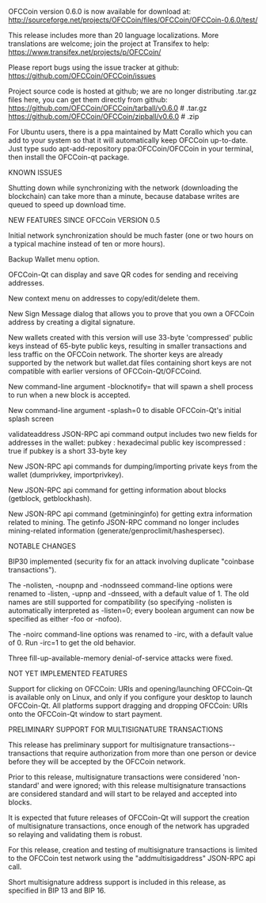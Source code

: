 OFCCoin version 0.6.0 is now available for download at:
http://sourceforge.net/projects/OFCCoin/files/OFCCoin/OFCCoin-0.6.0/test/

This release includes more than 20 language localizations.
More translations are welcome; join the
project at Transifex to help:
https://www.transifex.net/projects/p/OFCCoin/

Please report bugs using the issue tracker at github:
https://github.com/OFCCoin/OFCCoin/issues

Project source code is hosted at github; we are no longer
distributing .tar.gz files here, you can get them
directly from github:
https://github.com/OFCCoin/OFCCoin/tarball/v0.6.0  # .tar.gz
https://github.com/OFCCoin/OFCCoin/zipball/v0.6.0  # .zip

For Ubuntu users, there is a ppa maintained by Matt Corallo which
you can add to your system so that it will automatically keep
OFCCoin up-to-date.  Just type
sudo apt-add-repository ppa:OFCCoin/OFCCoin
in your terminal, then install the OFCCoin-qt package.


KNOWN ISSUES

Shutting down while synchronizing with the network
(downloading the blockchain) can take more than a minute,
because database writes are queued to speed up download
time.


NEW FEATURES SINCE OFCCoin VERSION 0.5

Initial network synchronization should be much faster
(one or two hours on a typical machine instead of ten or more
hours).

Backup Wallet menu option.

OFCCoin-Qt can display and save QR codes for sending
and receiving addresses.

New context menu on addresses to copy/edit/delete them.

New Sign Message dialog that allows you to prove that you
own a OFCCoin address by creating a digital
signature.

New wallets created with this version will
use 33-byte 'compressed' public keys instead of
65-byte public keys, resulting in smaller
transactions and less traffic on the OFCCoin
network. The shorter keys are already supported
by the network but wallet.dat files containing
short keys are not compatible with earlier
versions of OFCCoin-Qt/OFCCoind.

New command-line argument -blocknotify=<command>
that will spawn a shell process to run <command> 
when a new block is accepted.

New command-line argument -splash=0 to disable
OFCCoin-Qt's initial splash screen

validateaddress JSON-RPC api command output includes
two new fields for addresses in the wallet:
pubkey : hexadecimal public key
iscompressed : true if pubkey is a short 33-byte key

New JSON-RPC api commands for dumping/importing
private keys from the wallet (dumprivkey, importprivkey).

New JSON-RPC api command for getting information about
blocks (getblock, getblockhash).

New JSON-RPC api command (getmininginfo) for getting
extra information related to mining. The getinfo
JSON-RPC command no longer includes mining-related
information (generate/genproclimit/hashespersec).



NOTABLE CHANGES

BIP30 implemented (security fix for an attack involving
duplicate "coinbase transactions").

The -nolisten, -noupnp and -nodnsseed command-line
options were renamed to -listen, -upnp and -dnsseed,
with a default value of 1. The old names are still
supported for compatibility (so specifying -nolisten
is automatically interpreted as -listen=0; every
boolean argument can now be specified as either
-foo or -nofoo).

The -noirc command-line options was renamed to
-irc, with a default value of 0. Run -irc=1 to
get the old behavior.

Three fill-up-available-memory denial-of-service
attacks were fixed.


NOT YET IMPLEMENTED FEATURES

Support for clicking on OFCCoin: URIs and
opening/launching OFCCoin-Qt is available only on Linux,
and only if you configure your desktop to launch
OFCCoin-Qt. All platforms support dragging and dropping
OFCCoin: URIs onto the OFCCoin-Qt window to start
payment.


PRELIMINARY SUPPORT FOR MULTISIGNATURE TRANSACTIONS

This release has preliminary support for multisignature
transactions-- transactions that require authorization
from more than one person or device before they
will be accepted by the OFCCoin network.

Prior to this release, multisignature transactions
were considered 'non-standard' and were ignored;
with this release multisignature transactions are
considered standard and will start to be relayed
and accepted into blocks.

It is expected that future releases of OFCCoin-Qt
will support the creation of multisignature transactions,
once enough of the network has upgraded so relaying
and validating them is robust.

For this release, creation and testing of multisignature
transactions is limited to the OFCCoin test network using
the "addmultisigaddress" JSON-RPC api call.

Short multisignature address support is included in this
release, as specified in BIP 13 and BIP 16.
